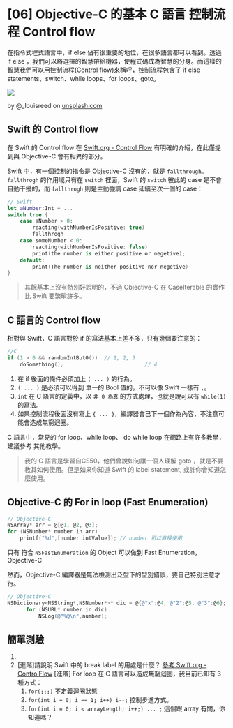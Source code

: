 #  [06] Objective-C 的基本 C 語言 控制流程 Control flow

在指令式程式語言中，if else 佔有很重要的地位，在很多語言都可以看到。透過 if else ，我們可以將選擇的智慧帶給機器，使程式碼成為智慧的分身。而這樣的智慧我們可以用控制流程(Control flow)來稱呼，控制流程包含了 if else statements、switch、while loops、for loops、goto。

![](https://images.unsplash.com/photo-1532188363366-3a1b2ac4a338?ixlib=rb-1.2.1&ixid=eyJhcHBfaWQiOjEyMDd9&auto=format&fit=crop&w=1650&q=80)

by @_louisreed on [unsplash.com](https://unsplash.com/photos/zDxlNcdUzxk)


## Swift 的 Control flow

在 Swift 的 Control flow 在 [Swift.org - Control Flow](https://docs.swift.org/swift-book/LanguageGuide/ControlFlow.html) 有明確的介紹，在此僅提到與  Objective-C 會有相異的部分。

Swift 中，有一個控制的指令是 Objective-C 沒有的，就是 `fallthrough`。`fallthrogh` 的作用域只有在 `switch` 裡面，Swift 的 `switch` 彼此的 case 是不會自動干擾的，而 `fallthrogh` 則是主動強調 case 延續至次一個的 case：
```swift
// Swift
let aNumber:Int = ...
switch true {
    case aNumber > 0:
        reacting(withNumberIsPositive: true)
        fallthrogh
    case someNumber < 0: 
        reacting(withNumberIsPositive: false)
        print(the number is either positive or negetive);
    default: 
        print(The number is neither positive nor negetive) 
}
```

>  其餘基本上沒有特別好說明的，不過  Objective-C 在 CaseIterable 的實作比 Swift 要繁瑣許多。

## C 語言的 Control flow

相對與 Swift，C 語言對於 if 的寫法基本上差不多，只有幾個要注意的： 
```C
//C
if (1 > 0 && randomIntBut0())  // 1, 2, 3
    doSomething();                          // 4
```
1.  在 if 後面的條件必須加上 `( ... )`  的行為。
2.  `( ... )` 是必須可以得到 單一的 Bool 值的，不可以像 Swift 一樣有 `,`。
3. `int` 在 C 語言的定義中，以 `非 0 為真` 的方式處理，也就是說可以有 `while(1)` 的寫法。
4. 如果控制流程後面沒有寫上 `{ ... }`，編譯器會已下一個作為內容，不注意可能會造成無窮迴圈。

C 語言中，常見的 for loop、while loop、 do while loop 在網路上有許多教學，建議參考 其他教學。

>  我的 C 語言是學習自CS50，他們曾說如何讓一個人理解 goto ，就是不要教其如何使用。但是如果你知道 Swift 的 label statement, 或許你會知道怎麼使用。

 

## Objective-C 的 For in loop (Fast Enumeration)


```Objective-C
// Objective-C
NSArray* arr = @[@1, @2, @3];
for (NSNumber* number in arr)
    printf("%d",[number intValue]); // number 可以直接使用
```
只有 符合 `NSFastEnumeration` 的  Object 可以做到 Fast Enumeration，Objective-C  

然而，Objective-C 編譯器是無法檢測出泛型下的型別錯誤，要自己特別注意才行。
```Objective-C
// Objective-C
NSDictionary<NSString*,NSNumber*>* dic = @{@"x":@4, @"2":@5, @"3":@6};
      for (NSURL* number in dic)
          NSLog(@"%@\n",number);
```


## 簡單測驗
1.
2. [進階]請說明 Swift 中的 break label 的用處是什麼？ [參考 Swift.org - ControlFlow](https://docs.swift.org/swift-book/LanguageGuide/ControlFlow.html#ID135)
 [進階] For loop 在 C 語言可以造成無窮迴圈，我目前已知有 3 種方式：
    1. `for(;;;)` 不定義迴圈狀態
    2. `for(int i = 0; i == 1; i++) i--;` 控制步進方式。
    3. `for(int i = 0; i < arrayLength; i++;) ... ;` 這個跟 array 有關，你知道嗎？

